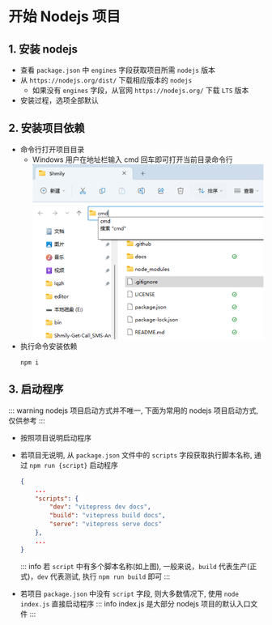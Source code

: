 # 开始 Nodejs 项目

## 1. 安装 nodejs

-   查看 `package.json` 中 `engines` 字段获取项目所需 `nodejs` 版本
-   从 `https://nodejs.org/dist/` 下载相应版本的 `nodejs`
    -   如果没有 `engines` 字段，从官网 `https://nodejs.org/` 下载 `LTS` 版本
-   安装过程，选项全部默认

## 2. 安装项目依赖

-   命令行打开项目目录
    -   Windows 用户在地址栏输入 cmd 回车即可打开当前目录命令行
        ![open cmd](./assets/open_cmd.png)
-   执行命令安装依赖
    ```
    npm i
    ```

## 3. 启动程序

::: warning
nodejs 项目启动方式并不唯一, 下面为常用的 nodejs 项目启动方式, 仅供参考
:::

-   按照项目说明启动程序

-   若项目无说明, 从 `package.json` 文件中的 `scripts` 字段获取执行脚本名称, 通过 `npm run {script}` 启动程序

    ```json
    {
        ...
        "scripts": {
            "dev": "vitepress dev docs",
            "build": "vitepress build docs",
            "serve": "vitepress serve docs"
        },
        ...
    }
    ```

    ::: info
    若 `script` 中有多个脚本名称(如上图), 一般来说，`build` 代表生产(正式)，`dev` 代表测试, 执行 `npm run build` 即可
    :::

-   若项目 `package.json` 中没有 `script` 字段, 则大多数情况下, 使用 `node index.js` 直接启动程序
    ::: info
    index.js 是大部分 nodejs 项目的默认入口文件
    :::
